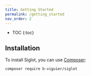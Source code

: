 ```yaml
---
title: Getting Started
permalink: /getting_started
nav_order: 2
---
```


* TOC
{:toc}

## Installation

To install Siglot, you can use [Composer](https://getcomposer.org/):

```bash
composer require b-viguier/siglot
```

